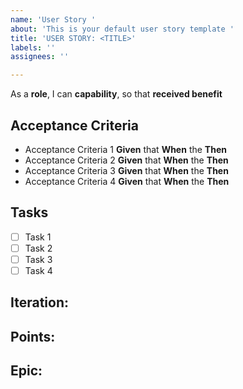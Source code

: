```yaml
---
name: 'User Story '
about: 'This is your default user story template '
title: 'USER STORY: <TITLE>'
labels: ''
assignees: ''

---
```


As a **role**, I can **capability**, so that **received benefit**

## Acceptance Criteria
- Acceptance Criteria 1
	**Given** that
	**When** the
	**Then**
- Acceptance Criteria 2
	**Given** that
	**When** the
	**Then**
- Acceptance Criteria 3
	**Given** that
	**When** the
	**Then**
- Acceptance Criteria 4
	**Given** that
	**When** the
	**Then**

## Tasks
- [ ] Task 1
- [ ] Task 2
- [ ] Task 3
- [ ] Task 4

## Iteration:

## Points:

## Epic:
